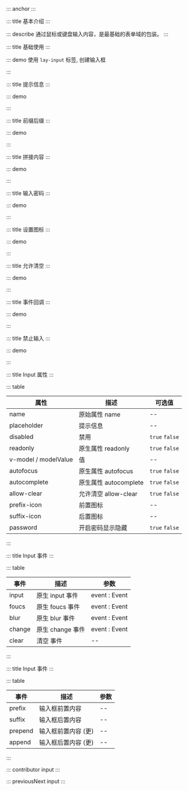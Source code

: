 ::: anchor
:::

::: title 基本介绍
:::

::: describe 通过鼠标或键盘输入内容，是最基础的表单域的包装。
:::

::: title 基础使用
:::

::: demo 使用 `lay-input` 标签, 创建输入框

<template>
  <lay-input v-model="data1"></lay-input>
</template>

<script>
import { ref } from 'vue'

export default {
  setup() {

    const data1 = ref(0);

    return {
      data1
    }
  }
}
</script>

:::

::: title 提示信息
:::

::: demo

<template>
  <lay-input placeholder="提示信息"></lay-input>
</template>

<script>
import { ref } from 'vue'

export default {
  setup() {

    return {
    }
  }
}
</script>

:::


::: title 前缀后缀
:::

::: demo

<template>
  <lay-input>
    <template #prefix>0</template>
    <template #suffix>0</template>
  </lay-input>
</template>

<script>
import { ref } from 'vue'

export default {
  setup() {

    return {
    }
  }
}
</script>

:::

::: title 拼接内容
:::

::: demo

<template>
  <lay-input v-model="inputValue">
    <template #prepend>http://</template>
  </lay-input>
</template>

<script>
import { ref } from 'vue'

export default {
  setup() {

    const inputValue = ref("");

    return {
      inputValue
    }
  }
}
</script>

:::

::: title 输入密码
:::

::: demo

<template>
  <lay-input v-model="inputValue1" type="password" password></lay-input>
</template>

<script>
import { ref } from 'vue'

export default {
  setup() {

    const inputValue1 = ref("");

    return {
      inputValue1
    }
  }
}
</script>

:::

::: title 设置图标
:::

::: demo

<template>
  <lay-input prefix-icon="layui-icon-home" suffix-icon="layui-icon-home">
  </lay-input>
</template>

<script>
import { ref } from 'vue'

export default {
  setup() {

    return {
    }
  }
}
</script>

:::

::: title 允许清空
:::

::: demo

<template>
  <lay-input :allow-clear="true" v-model="value1"></lay-input>
</template>

<script>
import { ref } from 'vue'

export default {
  setup() {

    const value1 = ref("内容")

    return {
      value1
    }
  }
}
</script>

:::

::: title 事件回调
:::

::: demo

<template>
  <lay-input v-model="data2" @input="input"></lay-input>
</template>

<script>
import { ref } from 'vue'

export default {
  setup() {

    const data2 = ref("Input 事件");
    const input = function( val ) {
        console.log("当前值:" + val)
    }

    return {
      data2,
      input
    }
  }
}
</script>

:::

::: title 禁止输入
:::

::: demo

<template>
  <lay-input placeholder="禁止输入" :disabled="disabled"></lay-input>
</template>

<script>
import { ref } from 'vue'

export default {
  setup() {

    const disabled = ref(true)

    return {
        disabled
    }
  }
}
</script>

:::

::: title Input 属性
:::

::: table

| 属性                     | 描述                  | 可选值         |
| -----------------------  | -------------------- | -------------- |
| name                     | 原始属性 name         | --             |
| placeholder              | 提示信息              | --             |
| disabled                 | 禁用                  | `true` `false` |
| readonly                 | 原生属性 readonly     | `true` `false` |
| v-model / modelValue     | 值                   | --             |
| autofocus                | 原生属性 autofocus    | `true` `false` |
| autocomplete             | 原生属性 autocomplete | `true` `false` |
| allow-clear              | 允许清空 allow-clear  | `true` `false` |
| prefix-icon              | 前置图标              | --             |
| suffix-icon              | 后置图标              | --             |
| password                 | 开启密码显示隐藏       | `true` `false`|

:::

::: title Input 事件
:::

::: table

| 事件  | 描述                | 参数             |
| ----- | ------------------- | ----------------|
| input | 原生 input 事件     | event : Event    |
| foucs | 原生 foucs 事件     | event : Event    |
| blur  | 原生 blur 事件      | event : Event    |
| change| 原生 change 事件    | event : Event    |
| clear | 清空 事件           | --               |

:::

::: title Input 事件
:::

::: table

| 事件   | 描述                | 参数             |
| -----  | ------------------- | ----------------|
| prefix | 输入框前置内容     | --    |
| suffix | 输入框后置内容     | --    |
| prepend | 输入框前置内容 (更)     | --    |
| append | 输入框后置内容 (更)    | --    |

:::

::: contributor input
:::  

::: previousNext input
:::